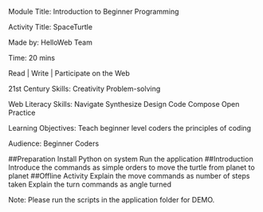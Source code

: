 Module Title: Introduction to Beginner Programming

Activity Title: SpaceTurtle

Made by: HelloWeb Team

Time: 20 mins

Read | Write | Participate on the Web

21st Century Skills:
Creativity
Problem-solving

Web Literacy Skills:
Navigate
Synthesize
Design
Code
Compose
Open Practice

Learning Objectives:
Teach beginner level coders the principles of coding

Audience:
Beginner Coders

##Preparation
Install Python on system
Run the application
##Introduction
Introduce the commands as simple orders to move the turtle from planet to planet
##Offline Activity
Explain the move commands as number of steps taken
Explain the turn commands as angle turned

Note: Please run the scripts in the application folder for DEMO.
